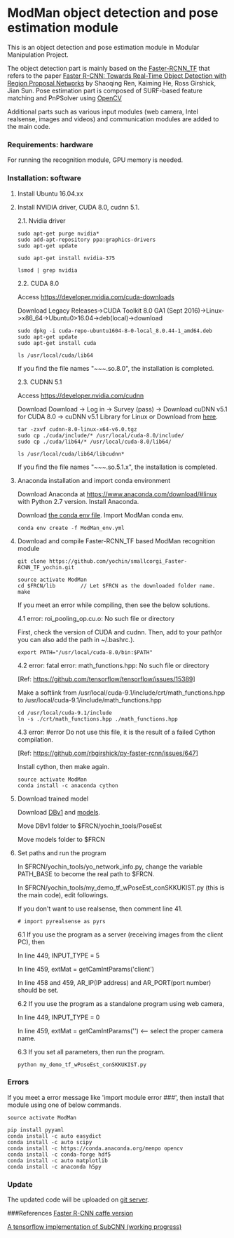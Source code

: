 # ModMan object detection and pose estimation module

This is an object detection and pose estimation module in Modular Manipulation Project.

The object detection part is mainly based on the [Faster-RCNN_TF](https://github.com/smallcorgi/Faster-RCNN_TF) that refers to the paper [Faster R-CNN: Towards Real-Time Object Detection with Region Proposal Networks](http://arxiv.org/pdf/1506.01497v3.pdf) by Shaoqing Ren, Kaiming He, Ross Girshick, Jian Sun.
Pose estimation part is composed of SURF-based feature matching and PnPSolver using [OpenCV](https://opencv.org/)

Additional parts such as various input modules (web camera, Intel realsense, images and videos) and communication modules are added to the main code. 

### Requirements: hardware

For running the recognition module, GPU memory is needed.

### Installation: software

1. Install Ubuntu 16.04.xx
 
2. Install NVIDIA driver, CUDA 8.0, cudnn 5.1.

    2.1. Nvidia driver

    ```Shell
    sudo apt-get purge nvidia*
    sudo add-apt-repository ppa:graphics-drivers
    sudo apt-get update

    sudo apt-get install nvidia-375

    lsmod | grep nvidia
    ```

    2.2. CUDA 8.0
    
    Access https://developer.nvidia.com/cuda-downloads
    
    Download Legacy Releases->CUDA Toolkit 8.0 GA1 (Sept 2016)->Linux->x86_64->Ubuntu0>16.04->deb(local)->download

    ```Shell
    sudo dpkg -i cuda-repo-ubuntu1604-8-0-local_8.0.44-1_amd64.deb
    sudo apt-get update
    sudo apt-get install cuda
    
    ls /usr/local/cuda/lib64
    ```
    If you find the file names "~~~.so.8.0", the installation is completed.
    
    2.3. CUDNN 5.1
    
    Access https://developer.nvidia.com/cudnn
    
    Download Download -> Log in -> Survey (pass) -> Download cuDNN v5.1 for CUDA 8.0 -> cuDNN v5.1 Library for Linux
    or Download from [here](https://drive.google.com/open?id=1o7sZdUlJp6H8ZXhBN3IrukM0HbqrCnPj).
    
    ```Shell
    tar -zxvf cudnn-8.0-linux-x64-v6.0.tgz
    sudo cp ./cuda/include/* /usr/local/cuda-8.0/include/
    sudo cp ./cuda/lib64/* /usr/local/cuda-8.0/lib64/

    ls /usr/local/cuda/lib64/libcudnn*

    ```
    
    If you find the file names "~~~.so.5.1.x", the installation is completed.

3. Anaconda installation and import conda environment

    Download Anaconda at https://www.anaconda.com/download/#linux with Python 2.7 version.
    Install Anaconda.
    
    Download [the conda env file](https://drive.google.com/file/d/1xfBrtvyViyP9UWn7mS1mnJ_4EFxh7BiM/view?usp=sharing).
    Import ModMan conda env.

    ```Shell
    conda env create -f ModMan_env.yml
    ```

4. Download and compile Faster-RCNN_TF based ModMan recognition module

    ```Shell    
    git clone https://github.com/yochin/smallcorgi_Faster-RCNN_TF_yochin.git
    ```
    ```Shell    
    source activate ModMan
    cd $FRCN/lib        // Let $FRCN as the downloaded folder name.
    make
    ```
    
    If you meet an error while compiling, then see the below solutions.
        
    4.1 error: roi_pooling_op.cu.o: No such file or directory
    
      First, check the version of CUDA and cudnn. Then, add to your path(or you can also add the path in ~/.bashrc.).
    
      ```Shell
      export PATH="/usr/local/cuda-8.0/bin:$PATH"
      ```
    
    4.2 error: fatal error: math_functions.hpp: No such file or directory
    
      [Ref: https://github.com/tensorflow/tensorflow/issues/15389]
    
      Make a softlink from /usr/local/cuda-9.1/include/crt/math_functions.hpp to /usr/local/cuda-9.1/include/math_functions.hpp
    
      ```Shell
      cd /usr/local/cuda-9.1/include
      ln -s ./crt/math_functions.hpp ./math_functions.hpp
      ```
      
    4.3 error: #error Do not use this file, it is the result of a failed Cython compilation.
    
      [Ref: https://github.com/rbgirshick/py-faster-rcnn/issues/647]
    
      Install cython, then make again.
    
      ```Shell
      source activate ModMan
      conda install -c anaconda cython
      ```
    
5. Download trained model

    Download [DBv1](https://drive.google.com/open?id=1whjx999HjnITSwtCuP849gHVsOz8Ly2S) and [models](https://drive.google.com/open?id=1tVcE0uufb4D5XnUO34HWoqJr2pBainy9).

    Move DBv1 folder to $FRCN/yochin_tools/PoseEst
    
    Move models folder to $FRCN

6. Set paths and run the program

    In $FRCN/yochin_tools/yo_network_info.py, change the variable PATH_BASE to become the real path to $FRCN.
    
    In $FRCN/yochin_tools/my_demo_tf_wPoseEst_conSKKUKIST.py (this is the main code), edit followings.

    If you don't want to use realsense, then comment line 41.
    
    ```Shell
    # import pyrealsense as pyrs
    ```
    
    6.1 If you use the program as a server (receiving images from the client PC), then    
    
      In line 449, INPUT_TYPE = 5
      
      In line 459, extMat = getCamIntParams('client')
      
      In line 458 and 459, AR_IP(IP address) and AR_PORT(port number) should be set.
    
    6.2 If you use the program as a standalone program using web camera,
    
      In line 449, INPUT_TYPE = 0
      
      In line 459, extMat = getCamIntParams('') <-- select the proper camera name.

    6.3 If you set all parameters, then run the program.
      ```Shell
      python my_demo_tf_wPoseEst_conSKKUKIST.py
      ```
    
### Errors

If you meet a error message like 'import module error ###', then install that module using one of below commands.

```Shell
source activate ModMan

pip install pyyaml
conda install -c auto easydict
conda install -c auto scipy
conda install -c https://conda.anaconda.org/menpo opencv
conda install -c conda-forge hdf5 
conda install -c auto matplotlib
conda install -c anaconda h5py
```

### Update
The updated code will be uploaded on [git server](https://github.com/yochin/smallcorgi_Faster-RCNN_TF_yochin.git).

###References
[Faster R-CNN caffe version](https://github.com/rbgirshick/py-faster-rcnn)

[A tensorflow implementation of SubCNN (working progress)](https://github.com/yuxng/SubCNN_TF)

